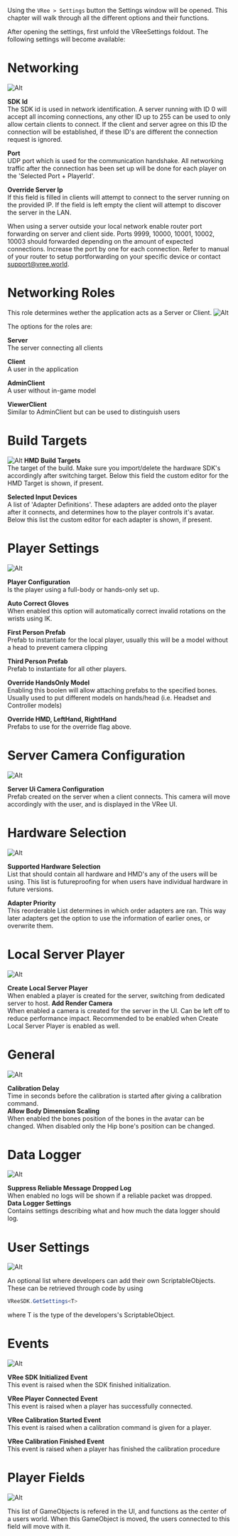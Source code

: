 Using the `VRee > Settings` button the Settings window will be opened. This chapter will walk through all the different options and their functions.

After opening the settings, first unfold the VReeSettings foldout. The following settings will become available:

# Networking

![Alt](./images/settings/networking.png "Networking.")

**SDK Id**  
The SDK id is used in network identification. A server running with ID 0 will accept all incoming connections, any other ID up to 255 can be used to only allow certain clients to connect. If the client and server agree on this ID the connection will be established, if these ID's are different the connection request is ignored.

**Port**  
UDP port which is used for the communication handshake.
All networking traffic after the connection has been set up will be done for each player on the 'Selected Port + PlayerId'.

**Override Server Ip**  
If this field is filled in clients will attempt to connect to the server running on the provided IP. If the field is left empty the client will attempt to discover the server in the LAN.

When using a server outside your local network enable router port forwarding on server and client side. Ports 9999, 10000, 10001, 10002, 10003 should forwarded depending on the amount of expected connections. Increase the port by one for each connection.
Refer to manual of your router to setup portforwarding on your specific device or contact support@vree.world.

# Networking Roles

This role determines wether the application acts as a Server or Client.
![Alt](./images/settings/networking-roles.png "Networking Roles.")

The options for the roles are:

**Server**  
The server connecting all clients

**Client**  
A user in the application

**AdminClient**  
A user without in-game model

**ViewerClient**  
Similar to AdminClient but can be used to distinguish users

# Build Targets

![Alt](./images/settings/build-targets.png "Build Targets.")
**HMD Build Targets**  
The target of the build. Make sure you import/delete the hardware SDK's accordingly after switching target.
Below this field the custom editor for the HMD Target is shown, if present.

**Selected Input Devices**  
A list of 'Adapter Definitions'. These adapters are added onto the player after it connects, and determines how to the player controls it's avatar.
Below this list the custom editor for each adapter is shown, if present.

# Player Settings

![Alt](./images/settings/player-settings.png "Player Settings.")

**Player Configuration**  
Is the player using a full-body or hands-only set up.

**Auto Correct Gloves**  
When enabled this option will automatically correct invalid rotations on the wrists using IK.

**First Person Prefab**  
Prefab to instantiate for the local player, usually this will be a model without a head to prevent camera clipping

**Third Person Prefab**  
Prefab to instantiate for all other players.

**Override HandsOnly Model**  
Enabling this boolen will allow attaching prefabs to the specified bones. Usually used to put different models on hands/head (i.e. Headset and Controller models)

**Override HMD, LeftHand, RightHand**  
Prefabs to use for the override flag above.

# Server Camera Configuration

![Alt](./images/settings/server-camera-configuration.png "Server Camera Configuration.")

**Server Ui Camera Configuration**  
Prefab created on the server when a client connects. This camera will move accordingly with the user, and is displayed in the VRee UI.

# Hardware Selection

![Alt](./images/settings/hardware-selection.png "Hardware Selection.")

**Supported Hardware Selection**  
List that should contain all hardware and HMD's any of the users will be using. This list is futureproofing for when users have individual hardware in future versions.

**Adapter Priority**  
This reorderable List determines in which order adapters are ran. This way later adapters get the option to use the information of earlier ones, or overwrite them.

# Local Server Player

![Alt](./images/settings/local-server-player.png "Local Server Player.")

**Create Local Server Player**  
When enabled a player is created for the server, switching from dedicated server to host.
**Add Render Camera**  
When enabled a camera is created for the server in the UI. Can be left off to reduce performance impact.
Recommended to be enabled when Create Local Server Player is enabled as well.

# General

![Alt](./images/settings/general.png "General.")

**Calibration Delay**  
Time in seconds before the calibration is started after giving a calibration command.  
**Allow Body Dimension Scaling**  
When enabled the bones position of the bones in the avatar can be changed. When disabled only the Hip bone's position can be changed.

# Data Logger

![Alt](./images/settings/data-logger.png "Data Logger.")

**Suppress Reliable Message Dropped Log**  
When enabled no logs will be shown if a reliable packet was dropped.  
**Data Logger Settings**  
Contains settings describing what and how much the data logger should log.

# User Settings

![Alt](./images/settings/user-settings.png "User Settings.")

An optional list where developers can add their own ScriptableObjects. These can be retrieved through code by using

```c#
VReeSDK.GetSettings<T>
```

where T is the type of the developers's ScriptableObject.

# Events

![Alt](./images/settings/events.png "Events.")

**VRee SDK Initialized Event**  
This event is raised when the SDK finished initialization.

**VRee Player Connected Event**  
This event is raised when a player has successfully connected.

**VRee Calibration Started Event**  
This event is raised when a calibration command is given for a player.

**VRee Calibration Finished Event**  
This event is raised when a player has finished the calibration procedure

# Player Fields

![Alt](./images/settings/player-fields.png "Player Fields.")

This list of GameObjects is refered in the UI, and functions as the center of a users world.
When this GameObject is moved, the users connected to this field will move with it.
